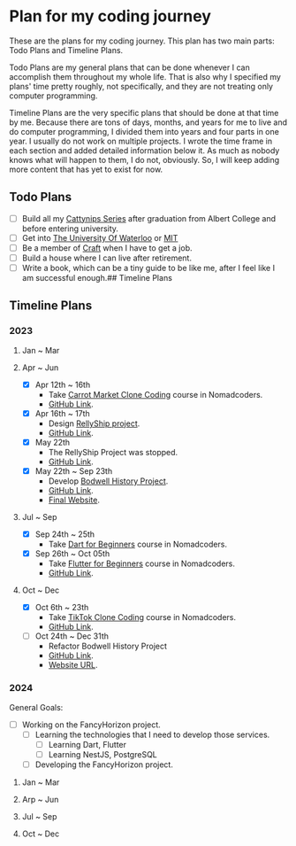 # Plan for my coding journey

These are the plans for my coding journey. This plan has two main parts: Todo Plans and Timeline Plans.

Todo Plans are my general plans that can be done whenever I can accomplish them throughout my whole life. That is also why I specified my plans' time pretty roughly, not specifically, and they are not treating only computer programming.

Timeline Plans are the very specific plans that should be done at that time by me. Because there are tons of days, months, and years for me to live and do computer programming, I divided them into years and four parts in one year. I usually do not work on multiple projects. I wrote the time frame in each section and added detailed information below it. As much as nobody knows what will happen to them, I do not, obviously. So, I will keep adding more content that has yet to exist for now.

## Todo Plans

- [ ] Build all my [Cattynips Series](https://github.com/stars/cattynip/lists/cattynips) after graduation from Albert College and before entering university.
- [ ] Get into [The University Of Waterloo](https://uwaterloo.ca/) or [MIT](https://mit.edu/)
- [ ] Be a member of [Craft](https://craft.do) when I have to get a job.
- [ ] Build a house where I can live after retirement.
- [ ] Write a book, which can be a tiny guide to be like me, after I feel like I am successful enough.## Timeline Plans

## Timeline Plans

### 2023

1. Jan ~ Mar

2. Apr ~ Jun

    - [x] Apr 12th ~ 16th
        - Take [Carrot Market Clone Coding](https://nomadcoders.co/carrot-market) course in Nomadcoders.
        - [GitHub Link](https://github.com/cattynip/narrot-market).
    - [x] Apr 16th ~ 17th
        - Design [RellyShip project](https://github.com/cattynip/rellyship).
        - [GitHub Link](https://github.com/cattynip/rellyship).
    - [x] May 22th
        - The RellyShip Project was stopped.
        - [GitHub Link](https://github.com/cattynip/rellyship).
    - [x] May 22th ~ Sep 23th
        - Develop [Bodwell History Project](https://github.com/cattynip/bodwell-history).
        - [GitHub Link](https://github.com/cattynip/bodwell-history).
        - [Final Website](https://bodwell-history.com).

3. Jul ~ Sep

    - [x] Sep 24th ~ 25th
        - Take [Dart for Beginners](https://nomadcoders.co/dart-for-beginners) course in Nomadcoders.
    - [x] Sep 26th ~ Oct 05th
        - Take [Flutter for Beginners](https://nomadcoders.co/flutter-for-beginners) course in Nomadcoders.
        - [GitHub Link](https://github.com/cattynip/webtoon-app).

4. Oct ~ Dec

    - [x] Oct 6th ~ 23th
        - Take [TikTok Clone Coding](https://nomadcoders.co/tiktok-clone) course in Nomadcoders.
        - [GitHub Link](https://github.com/cattynip/ticktok).
    - [ ] Oct 24th ~ Dec 31th
        - Refactor Bodwell History Project
        - [GitHub Link](https://github.com/cattynip/bodwell-history).
        - [Website URL](https://bodwell.app).

### 2024

General Goals:

- [ ] Working on the FancyHorizon project.
    - [ ] Learning the technologies that I need to develop those services.
        - [ ] Learning Dart, Flutter
        - [ ] Learning NestJS, PostgreSQL
    - [ ] Developing the FancyHorizon project.

1. Jan ~ Mar

2. Arp ~ Jun

3. Jul ~ Sep

4. Oct ~ Dec
